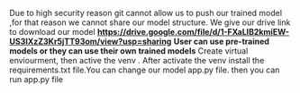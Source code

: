 Due to high security reason  git cannot allow us to push our trained model ,for that reason we cannot share our model structure.
We give our drive link to download our model **https://drive.google.com/file/d/1-FXaLlB2kmiEW-US3IXzZ3Kr5jTT93om/view?usp=sharing**
**User can use pre-trained models or they can use their own trained models**
Create virtual enviourment, then active the venv . After activate the venv install the requirements.txt file.You can change our model app.py file. then you can run app.py file
